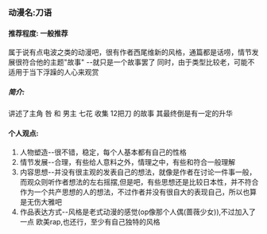 ### 动漫名:刀语

#### 推荐程度: 一般推荐
属于说有点电波之类的动漫吧，很有作者西尾维新的风格，通篇都是话唠，情节发展很符合他的主题"故事"
--就只是一个故事罢了
同时，由于类型比较老，可能不适用于当下浮躁的人心来观赏
##### 简介:
讲述了主角 咎 和 男主 七花 收集 12把刀 的故事
其最终倒是有一定的升华


#### 个人观点:
1. 人物塑造--很不错，稳定，每个人基本都有自己的性格
2. 情节发展--合理，有些给人意料之外，情理之中，有些和符合一般理解
3. 内容思想--并没有很主观的发表自己的想法，就像是作者在讨论一件事一般，而观众则听作者想法的左右摇摆,但是吧，有些思想还是比较日本性，并不符合作为一个共产思想的人的想法，不过作者并没有很自大的表现自己，所以也算是无伤大雅吧
4. 作品表达方式--风格是老式动漫的感觉(op像那个人偶(蔷薇少女)),不过加入了一点 欧美rap,也还行，至少有自己独特的风格
